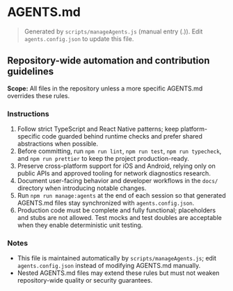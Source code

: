 # AGENTS.md
> Generated by `scripts/manageAgents.js` (manual entry (.)). Edit `agents.config.json` to update this file.

## Repository-wide automation and contribution guidelines

**Scope:** All files in the repository unless a more specific AGENTS.md overrides these rules.

### Instructions
1. Follow strict TypeScript and React Native patterns; keep platform-specific code guarded behind runtime checks and prefer shared abstractions when possible.
2. Before committing, run `npm run lint`, `npm run test`, `npm run typecheck`, and `npm run prettier` to keep the project production-ready.
3. Preserve cross-platform support for iOS and Android, relying only on public APIs and approved tooling for network diagnostics research.
4. Document user-facing behavior and developer workflows in the `docs/` directory when introducing notable changes.
5. Run `npm run manage:agents` at the end of each session so that generated AGENTS.md files stay synchronized with `agents.config.json`.
6. Production code must be complete and fully functional; placeholders and stubs are not allowed. Test mocks and test doubles are acceptable when they enable deterministic unit testing.

### Notes
- This file is maintained automatically by `scripts/manageAgents.js`; edit `agents.config.json` instead of modifying AGENTS.md manually.
- Nested AGENTS.md files may extend these rules but must not weaken repository-wide quality or security guarantees.

